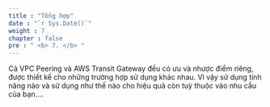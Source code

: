 ```yaml
---
title : "Tổng hợp"
date : "`r Sys.Date()`"
weight : 7
chapter : false
pre : " <b> 7. </b> "
---
```


Cả VPC Peering và AWS Transit Gateway đều có ưu và nhược điểm riêng, được thiết kế cho những trường hợp sử dụng khác nhau. Vì vậy sử dụng tính năng nào và sử dụng như thế nào cho hiệu quả còn tuỳ thuộc vào nhu cầu của bạn....